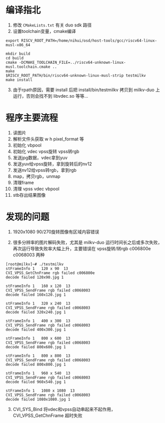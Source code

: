 
# 编译指北

1. 修改 `CMakeLists.txt` 有关 duo sdk 路径
2. 设置toolchain变量，cmake编译
```
export RISCV_ROOT_PATH=/home/nihui/osd/host-tools/gcc/riscv64-linux-musl-x86_64

mkdir build
cd build
cmake -DCMAKE_TOOLCHAIN_FILE=../riscv64-unknown-linux-musl.toolchain.cmake ..
make
$RISCV_ROOT_PATH/bin/riscv64-unknown-linux-musl-strip testmilkv
make install
```
3. 由于rpath原因，需要 install 后把 install/bin/testmilkv 拷贝到 milkv-duo 上运行，否则会找不到 libvdec.so 等等...


# 程序主要流程

1. 读图片
2. 解析文件头获取 w h pixel_format 等
3. 初始化 vbpool
4. 初始化 vdec vpss旋转 vpss转rgb
5. 发送jpg数据，vdec拿到yuv
6. 发送yuv给vpss旋转，拿到旋转后的nv12
7. 发送nv12给vpss转rgb，拿到rgb
8. map，拷贝rgb，unmap
9. 清理frame
10. 清理 vpss vdec vbpool
11. stb存出结果图像

# 发现的问题

1. 1920x1080 90/270旋转图像有区域内容错误


2. 很多分辨率的图片解码失败，尤其是 milkv-duo 运行时间长之后或多次失败，再次运行导致失败率大幅上升，主要错误在 vpss旋转/转rgb c006800e c0068003 两种

```
[root@milkv]~# ./testmilkv
stFrameInfo 1   120 x 90  13
CVI_VPSS_GetChnFrame rgb failed c006800e
decode failed 120x90.jpg 1

stFrameInfo 1   160 x 120  13
CVI_VPSS_SendFrame rgb failed c0068003
decode failed 160x120.jpg 1

stFrameInfo 1   320 x 240  13
CVI_VPSS_SendFrame rgb failed c0068003
decode failed 320x240.jpg 1

stFrameInfo 1   400 x 300  13
CVI_VPSS_SendFrame rgb failed c0068003
decode failed 400x300.jpg 1

stFrameInfo 1   800 x 600  13
CVI_VPSS_SendFrame rgb failed c0068003
decode failed 800x600.jpg 1

stFrameInfo 1   800 x 800  13
CVI_VPSS_SendFrame rgb failed c0068003
decode failed 800x800.jpg 1

stFrameInfo 1   960 x 540  13
CVI_VPSS_SendFrame rgb failed c0068003
decode failed 960x540.jpg 1

stFrameInfo 1   1080 x 1080  13
CVI_VPSS_SendFrame rgb failed c0068003
decode failed 1080x1080.jpg 1
```

3. CVI_SYS_Bind 将vdec和vpss自动串起来不起作用，CVI_VPSS_GetChnFrame 超时失败


